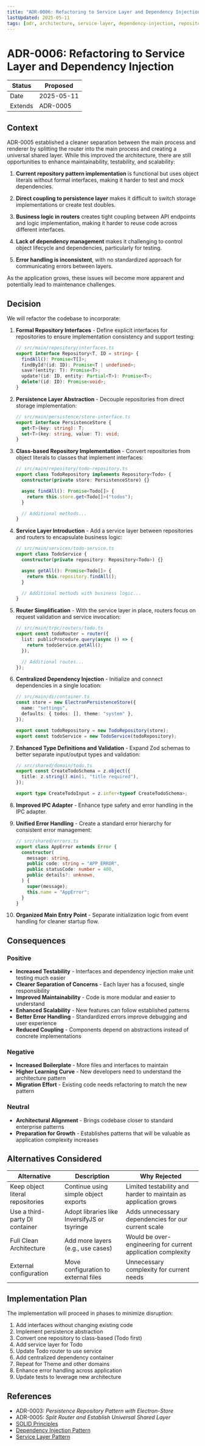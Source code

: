 ```yaml
---
title: "ADR-0006: Refactoring to Service Layer and Dependency Injection"
lastUpdated: 2025-05-11
tags: [adr, architecture, service-layer, dependency-injection, repository]
---
```


# ADR-0006: Refactoring to Service Layer and Dependency Injection

| Status  | Proposed   |
| ------- | ---------- |
| Date    | 2025-05-11 |
| Extends | ADR-0005   |

## Context

ADR-0005 established a cleaner separation between the main process and renderer by splitting the router into the main process and creating a universal shared layer. While this improved the architecture, there are still opportunities to enhance maintainability, testability, and scalability:

1. **Current repository pattern implementation** is functional but uses object literals without formal interfaces, making it harder to test and mock dependencies.

2. **Direct coupling to persistence layer** makes it difficult to switch storage implementations or create test doubles.

3. **Business logic in routers** creates tight coupling between API endpoints and logic implementation, making it harder to reuse code across different interfaces.

4. **Lack of dependency management** makes it challenging to control object lifecycle and dependencies, particularly for testing.

5. **Error handling is inconsistent**, with no standardized approach for communicating errors between layers.

As the application grows, these issues will become more apparent and potentially lead to maintenance challenges.

## Decision

We will refactor the codebase to incorporate:

1. **Formal Repository Interfaces** - Define explicit interfaces for repositories to ensure implementation consistency and support testing:

   ```typescript
   // src/main/repository/interfaces.ts
   export interface Repository<T, ID = string> {
     findAll(): Promise<T[]>;
     findById?(id: ID): Promise<T | undefined>;
     save?(entity: T): Promise<T>;
     update?(id: ID, entity: Partial<T>): Promise<T>;
     delete?(id: ID): Promise<void>;
   }
   ```

2. **Persistence Layer Abstraction** - Decouple repositories from direct storage implementation:

   ```typescript
   // src/main/persistence/store-interface.ts
   export interface PersistenceStore {
     get<T>(key: string): T;
     set<T>(key: string, value: T): void;
   }
   ```

3. **Class-based Repository Implementation** - Convert repositories from object literals to classes that implement interfaces:

   ```typescript
   // src/main/repository/todo-repository.ts
   export class TodoRepository implements Repository<Todo> {
     constructor(private store: PersistenceStore) {}

     async findAll(): Promise<Todo[]> {
       return this.store.get<Todo[]>("todos");
     }

     // Additional methods...
   }
   ```

4. **Service Layer Introduction** - Add a service layer between repositories and routers to encapsulate business logic:

   ```typescript
   // src/main/services/todo-service.ts
   export class TodoService {
     constructor(private repository: Repository<Todo>) {}

     async getAll(): Promise<Todo[]> {
       return this.repository.findAll();
     }

     // Additional methods with business logic...
   }
   ```

5. **Router Simplification** - With the service layer in place, routers focus on request validation and service invocation:

   ```typescript
   // src/main/trpc/routers/todo.ts
   export const todoRouter = router({
     list: publicProcedure.query(async () => {
       return todoService.getAll();
     }),

     // Additional routes...
   });
   ```

6. **Centralized Dependency Injection** - Initialize and connect dependencies in a single location:

   ```typescript
   // src/main/di/container.ts
   const store = new ElectronPersistenceStore({
     name: "settings",
     defaults: { todos: [], theme: "system" },
   });

   export const todoRepository = new TodoRepository(store);
   export const todoService = new TodoService(todoRepository);
   ```

7. **Enhanced Type Definitions and Validation** - Expand Zod schemas to better separate input/output types and validation:

   ```typescript
   // src/shared/domain/todo.ts
   export const CreateTodoSchema = z.object({
     title: z.string().min(1, "title required"),
   });

   export type CreateTodoInput = z.infer<typeof CreateTodoSchema>;
   ```

8. **Improved IPC Adapter** - Enhance type safety and error handling in the IPC adapter.

9. **Unified Error Handling** - Create a standard error hierarchy for consistent error management:

   ```typescript
   // src/shared/errors.ts
   export class AppError extends Error {
     constructor(
       message: string,
       public code: string = "APP_ERROR",
       public statusCode: number = 400,
       public details?: unknown,
     ) {
       super(message);
       this.name = "AppError";
     }
   }
   ```

10. **Organized Main Entry Point** - Separate initialization logic from event handling for cleaner startup flow.

## Consequences

### Positive

- **Increased Testability** - Interfaces and dependency injection make unit testing much easier
- **Clearer Separation of Concerns** - Each layer has a focused, single responsibility
- **Improved Maintainability** - Code is more modular and easier to understand
- **Enhanced Scalability** - New features can follow established patterns
- **Better Error Handling** - Standardized errors improve debugging and user experience
- **Reduced Coupling** - Components depend on abstractions instead of concrete implementations

### Negative

- **Increased Boilerplate** - More files and interfaces to maintain
- **Higher Learning Curve** - New developers need to understand the architecture pattern
- **Migration Effort** - Existing code needs refactoring to match the new pattern

### Neutral

- **Architectural Alignment** - Brings codebase closer to standard enterprise patterns
- **Preparation for Growth** - Establishes patterns that will be valuable as application complexity increases

## Alternatives Considered

| Alternative                      | Description                                  | Why Rejected                                                    |
| -------------------------------- | -------------------------------------------- | --------------------------------------------------------------- |
| Keep object literal repositories | Continue using simple object exports         | Limited testability and harder to maintain as application grows |
| Use a third-party DI container   | Adopt libraries like InversifyJS or tsyringe | Adds unnecessary dependencies for our current scale             |
| Full Clean Architecture          | Add more layers (e.g., use cases)            | Would be over-engineering for current application complexity    |
| External configuration           | Move configuration to external files         | Unnecessary complexity for current needs                        |

## Implementation Plan

The implementation will proceed in phases to minimize disruption:

1. Add interfaces without changing existing code
2. Implement persistence abstraction
3. Convert one repository to class-based (Todo first)
4. Add service layer for Todo
5. Update Todo router to use service
6. Add centralized dependency container
7. Repeat for Theme and other domains
8. Enhance error handling across application
9. Update tests to leverage new architecture

## References

- ADR-0003: _Persistence Repository Pattern with Electron-Store_
- ADR-0005: _Split Router and Establish Universal Shared Layer_
- [SOLID Principles](https://en.wikipedia.org/wiki/SOLID)
- [Dependency Injection Pattern](https://en.wikipedia.org/wiki/Dependency_injection)
- [Service Layer Pattern](https://martinfowler.com/eaaCatalog/serviceLayer.html)
